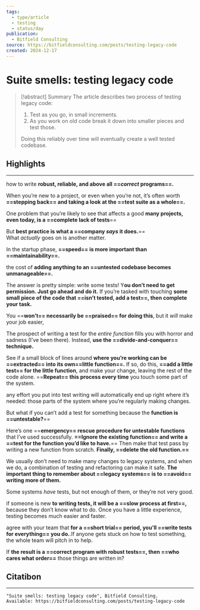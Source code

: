 ```yaml
---
tags:
  - type/article
  - testing
  - status/day
publication:
  - Bitfield Consulting
source: https://bitfieldconsulting.com/posts/testing-legacy-code
created: 2024-12-17
---
```

# Suite smells: testing legacy code

> [!abstract] Summary
> The article describes two process of testing legacy code:
> 1. Test as you go, in small increments.
> 2. As you work on old code break it down into smaller pieces and test those.
> 
>Doing this reliably over time will eventually create a well tested codebase.
## Highlights
---
how to write **robust, reliable, and above all ==_correct_ programs==.**

When you’re new to a project, or even when you’re not, it’s often worth **==stepping back== and taking a look at the ==test suite as a whole==.**

One problem that you’re likely to see that affects a good **many projects, even today, is a ==complete lack of tests**==

But **best practice is what a ==company _says_ it does.**== What _actually_ goes on is another matter.

In the startup phase, **==speed== is more important than ==maintainability==.**

the cost of **adding anything to an ==untested codebase becomes unmanageable==.**

The answer is pretty simple: write some tests! Y**ou don’t need to get permission. Just go ahead and do it.** If you’re tasked with touching **some small piece of the code that ==isn’t tested, add a test==, then complete your task.**

You ==**won’t== necessarily be ==praised== for doing this**, but it _will_ make your job easier,

The prospect of writing a test for the _entire function_ fills you with horror and sadness (I’ve been there). Instead, **use the ==divide-and-conquer== technique.**

See if a small block of lines around **where you’re working can be ==extracted== into its own==little function==.** If so, do this, **==add a little test== for the little function**, and make your change, leaving the rest of the code alone. ==**Repeat== this process every time** you touch some part of the system.

any effort you put into test writing will automatically end up right where it’s needed: those parts of the system where you’re regularly making changes.

But what if you can’t add a test for something because the **function is ==untestable?**==

Here’s one ==**emergency== rescue procedure for untestable functions** that I’ve used successfully. **==Ignore the existing function== and write a ==test for the function you’d like to have.**== Then make that test pass by writing a new function from scratch. **Finally, ==delete the old function.==**

We usually don’t need to make many changes to legacy systems, and when we do, a combination of testing and refactoring can make it safe. **The important thing to remember about ==legacy systems== is to ==avoid== writing more of them.**

Some systems _have_ tests, but not enough of them, or they’re not very good.

if someone is new **to writing tests, it will be a ==slow process at first==,** because they don’t know what to do. Once you have a little experience, testing becomes much easier and faster.

agree with your team that **for a ==short trial== period, you’ll ==write tests for everything== you do.**.If anyone gets stuck on how to test something, the whole team will pitch in to help.

If **the result is a ==correct program with robust tests==, then ==who cares what order==** those things are written in?
## Citatibon
---
```
"Suite smells: testing legacy code", Bitfield Consulting.
Available: https://bitfieldconsulting.com/posts/testing-legacy-code 
```
